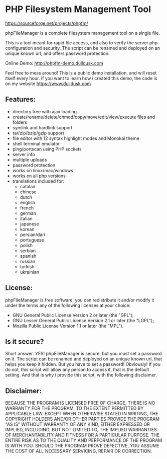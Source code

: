 # PHP Filesystem Management Tool

https://sourceforge.net/projects/phpfm/

phpFileManager is a complete filesystem management tool on a single file.

This is a tool meant for rapid file access, and also to verify the server php configuration and security.
The script can be renamed and deployed on an unique known url, and offers password protection.

Online Demo: http://phpfm-demo.dulldusk.com

Feel free to mess around! This is a public demo installation, and will reset itself every hour.
If you want to learn how i created this demo, the code is on my website https://www.dulldusk.com

## Features:
- directory tree with ajax loading
- create/rename/delete/chmod/copy/move/edit/view/execute files and folders
- symlink and hardlink support
- tar/zip/bzip/gzip support
- file editor with 12 syntax highlight modes and Monokai theme
- shell terminal emulator
- ping/portscan using PHP sockets
- server info
- multiple uploads
- password protection
- works on linux/mac/windows
- works on all php versions
- translations included for:
    - catalan
    - chinese
    - dutch
    - english
    - french
    - german
    - italian
    - japanese
    - korean
    - persian/dari
    - portuguese
    - polish
    - serbian
    - spanish
    - russian
    - turkish
    - ukrainian

## License:
phpFileManager is free software; you can redistribute it and/or modify it
under the terms any of the following licenses at your choice:
- GNU General Public License Version 2 or later (the "GPL");
- GNU Lesser General Public License Version 2.1 or later (the "LGPL");
- Mozilla Public License Version 1.1 or later (the "MPL").

## Is it secure?
Short answer. YES! phpFileManager is secure, but you must set a password on it.
The script can be renamed and deployed on an unique known url, that helps you keep it hidden.
But you have to set a password! Obviously!
If you do not, this script will allow any person to access it, that is the default setting.
And that is why i provide this script, with the following disclaimer.

## Disclaimer:
BECAUSE THE PROGRAM IS LICENSED FREE OF CHARGE, THERE IS NO WARRANTY FOR THE PROGRAM, TO THE EXTENT PERMITTED BY APPLICABLE LAW.
EXCEPT WHEN OTHERWISE STATED IN WRITING, THE COPYRIGHT HOLDERS AND/OR OTHER PARTIES PROVIDE THE PROGRAM "AS IS" WITHOUT WARRANTY OF ANY KIND, EITHER EXPRESSED OR IMPLIED, INCLUDING, BUT NOT LIMITED TO, THE IMPLIED WARRANTIES OF MERCHANTABILITY AND FITNESS FOR A PARTICULAR PURPOSE. THE ENTIRE RISK AS TO THE QUALITY AND PERFORMANCE OF THE PROGRAM IS WITH YOU. SHOULD THE PROGRAM PROVE DEFECTIVE, YOU ASSUME THE COST OF ALL NECESSARY SERVICING, REPAIR OR CORRECTION.
